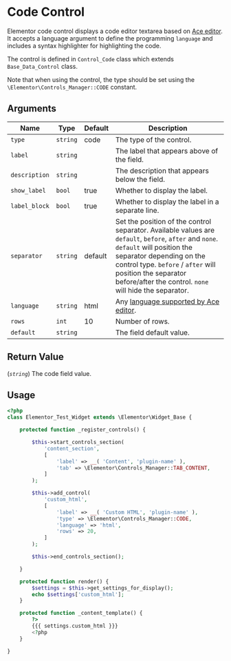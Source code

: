 # Code Control

Elementor code control displays a code editor textarea based on [Ace editor](https://ace.c9.io/). It accepts a language argument to define the programming `language` and includes a syntax highlighter for highlighting the code.

The control is defined in `Control_Code` class which extends `Base_Data_Control` class.

Note that when using the control, the type should be set using the `\Elementor\Controls_Manager::CODE` constant.

## Arguments

<table>
	<thead>
		<tr>
			<th>Name</th>
			<th>Type</th>
			<th>Default</th>
			<th>Description</th>
		</tr>
	</thead>
	<tbody>
		<tr>
			<td><code>type</code></td>
			<td><code>string</code></td>
			<td>code</td>
			<td>The type of the control.</td>
		</tr>
		<tr>
			<td><code>label</code></td>
			<td><code>string</code></td>
			<td></td>
			<td>The label that appears above of the field.</td>
		</tr>
		<tr>
			<td><code>description</code></td>
			<td><code>string</code></td>
			<td></td>
			<td>The description that appears below the field.</td>
		</tr>
		<tr>
			<td><code>show_label</code></td>
			<td><code>bool</code></td>
			<td>true</td>
			<td>Whether to display the label.</td>
		</tr>
		<tr>
			<td><code>label_block</code></td>
			<td><code>bool</code></td>
			<td>true</td>
			<td>Whether to display the label in a separate line.</td>
		</tr>
		<tr>
			<td><code>separator</code></td>
			<td><code>string</code></td>
			<td>default</td>
			<td>Set the position of the control separator. Available values are <code>default</code>, <code>before</code>, <code>after</code> and <code>none</code>. <code>default</code> will position the separator depending on the control type. <code>before</code> / <code>after</code> will position the separator before/after the control. <code>none</code> will hide the separator.</td>
		</tr>
		<tr>
			<td><code>language</code></td>
			<td><code>string</code></td>
			<td>html</td>
			<td>Any <a href="https://ace.c9.io/build/kitchen-sink.html" target="_blank" rel="noopener">language supported by Ace editor</a>.</td>
		</tr>
		<tr>
			<td><code>rows</code></td>
			<td><code>int</code></td>
			<td>10</td>
			<td>Number of rows.</td>
		</tr>
		<tr>
			<td><code>default</code></td>
			<td><code>string</code></td>
			<td></td>
			<td>The field default value.</td>
		</tr>
	</tbody>
</table>

## Return Value

(_`string`_) The code field value.

## Usage

```php {14-22,30,35}
<?php
class Elementor_Test_Widget extends \Elementor\Widget_Base {

	protected function _register_controls() {

		$this->start_controls_section(
			'content_section',
			[
				'label' => __( 'Content', 'plugin-name' ),
				'tab' => \Elementor\Controls_Manager::TAB_CONTENT,
			]
		);

		$this->add_control(
			'custom_html',
			[
				'label' => __( 'Custom HTML', 'plugin-name' ),
				'type' => \Elementor\Controls_Manager::CODE,
				'language' => 'html',
				'rows' => 20,
			]
		);

		$this->end_controls_section();

	}

	protected function render() {
		$settings = $this->get_settings_for_display();
		echo $settings['custom_html'];
	}

	protected function _content_template() {
		?>
		{{{ settings.custom_html }}}
		<?php
	}

}
```
